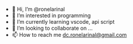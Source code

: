 - 👋 Hi, I’m @ronelarinal
- 👀 I’m interested in programming
- 🌱 I’m currently learning vscode, api script
- 💞️ I’m looking to collaborate on ...
- 📫 How to reach me dc.ronelarinal@gmail.com

<!---
ronelarinal/ronelarinal is a ✨ special ✨ repository because its `README.md` (this file) appears on your GitHub profile.
You can click the Preview link to take a look at your changes.
--->
